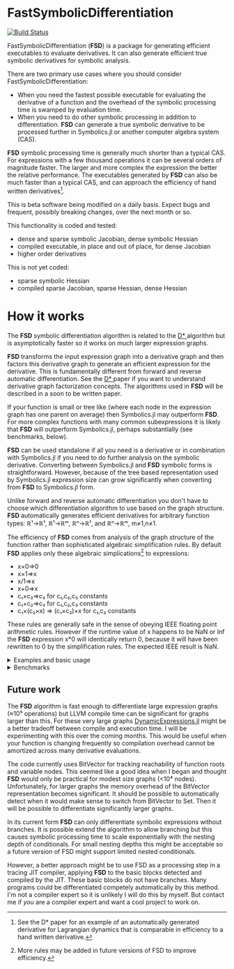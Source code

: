# FastSymbolicDifferentiation

[![Build Status](https://github.com/brianguenter/FastSymbolicDifferentiation.jl/actions/workflows/CI.yml/badge.svg?branch=main)](https://github.com/brianguenter/FastSymbolicDifferentiation.jl/actions/workflows/CI.yml?query=branch%3Amain)


FastSymbolicDifferentiation (**FSD**) is a package for generating efficient executables to evaluate derivatives. It can also generate efficient true symbolic derivatives for symbolic analysis.

There are two primary use cases where you should consider FastSymbolicDifferentiation:
* When you need the fastest possible executable for evaluating the derivative of a function and the overhead of the symbolic processing time is swamped by evaluation time.
* When you need to do other symbolic processing in addition to differentiation. **FSD** can generate a true symbolic derivative to be processed further in Symbolics.jl or another computer algebra system (CAS).

**FSD** symbolic processing time is generally much shorter than a typical CAS. For expressions with a few thousand operations it can be several orders of magnitude faster. The larger and more complex the expression the better the relative performance. The executables generated by **FSD** can also be much faster than a typical CAS, and can approach the efficiency of hand written derivatives[^2].

This is beta software being modified on a daily basis. Expect bugs and frequent, possibly breaking changes, over the next month or so. 

This functionality is coded and tested:
* dense and sparse symbolic Jacobian, dense symbolic Hessian
* compiled executable, in place and out of place, for dense Jacobian
* higher order derivatives

This is not yet coded:
* sparse symbolic Hessian
* compiled sparse Jacobian, sparse Hessian, dense Hessian

# How it works
The **FSD** symbolic differentiation algorithm is related to the [D* ](https://www.microsoft.com/en-us/research/publication/the-d-symbolic-differentiation-algorithm/) algorithm but is asymptotically faster so it works on much larger expression graphs. 

**FSD** transforms the input expression graph into a derivative graph and then factors this derivative graph to generate an efficient expression for the derivative. This is fundamentally different from forward and reverse automatic differentiation. See the [D* ](https://www.microsoft.com/en-us/research/publication/the-d-symbolic-differentiation-algorithm/) paper if you want to understand derivative graph factorization concepts. The algorithms used in **FSD** will be described in a soon to be written paper.

If your function is small or tree like (where each node in the expression graph has one parent on average) then Symbolics.jl may outperform **FSD**. For more complex functions with many common subexpressions it is likely that **FSD** will outperform Symbolics.jl, perhaps substantially (see benchmarks, below).

**FSD** can be used standalone if all you need is a derivative or in combination with Symbolics.jl if you need to do further analysis on the symbolic derivative. Converting between Symbolics.jl and **FSD** symbolic forms is straightforward. However, because of the tree based representation used by Symbolics.jl expression size can grow significantly when converting from **FSD** to Symbolics.jl form.

Unlike forward and reverse automatic differentiation you don't have to choose which differentiation algorithm to use based on the graph structure. **FSD** automatically generates efficient derivatives for arbitrary function types: ℝ¹->ℝ¹, ℝ¹->ℝᵐ, ℝⁿ->ℝ¹, and ℝⁿ->ℝᵐ, m≠1,n≠1. 

The efficiency of **FSD** comes from analysis of the graph structure of the function rather than sophisticated algebraic simplification rules. By default **FSD** applies only these algebraic simplications[^1] to expressions:
* x×0=>0
* x×1=>x
* x/1=>x
* x+0=>x
* c₁×c₂=>c₃ for c₁,c₂,c₃ constants
* c₁+c₂=>c₃ for c₁,c₂,c₃ constants
* c₁×(c₂×x) => (c₁×c₂)×x  for c₁,c₂ constants

These rules are generally safe in the sense of obeying IEEE floating point arithmetic rules. However if the runtime value of x happens to be NaN or Inf the **FSD** expression x*0 will identically return 0, because it will have been rewritten to 0 by the simplification rules. The expected IEEE result is NaN.

<details> 
 <summary> Examples and basic usage </summary>
 
There are several ways to use FastSymbolicDifferentiation. You can do all your symbolic work, except differentiation, in Symbolics and then convert to **FSD** graph form just to do the differentiation, then convert back to Symbolics.jl form. Or you can do everything in **FSD**: create **FSD** variables, make an expression using those variables and then differentiate it. Creating the expressions in Symbolics.jl and then converting to **FSD** form can be slow.

Converting the other way can be slow because of the tree expression representation used by Symbolics.jl. FastSymbolicDifferentiation uses a graph representation it is possible that converting from FastSymbolicDifferentiation->Symbolic could result in an exponential increase in the size of the expression.

If all you need is an executable derivative function then the fastest workflow will be to do everything in **FSD**. 
 
**FSD** uses a global cache for common subexpression elimination so **FSD** is not thread safe (yet). Under ordinary conditions the memory used by the cache won't be an issue. But, if you have a long session where you are creating many complex functions it is possible the cache will use too much memory. If this happens call the function `clear_cache`after you have completely processed your expression.

Set up variables:
```
using FastSymbolicDifferentiation
using Symbolics

@variables x y z

julia> nx,ny,nz = Node.((x,y,z)) #create FastSymbolicDifferentiation variables.
(x, y, z)
```
FSD requires objectid consistency of vector variable elements but the vectors created by the Symbolics @variables macro do not satisfy this property:
 ```
 julia> @variables k[1:3]
1-element Vector{Symbolics.Arr{Num, 1}}:
 k[1:3]

julia> k[1] === k[1]
false
```
 As a temporary workaround you can use the `make_variables` function to create a vector of variables:
 ```
julia> X = make_variables(:x,3)
3-element Vector{Node}:
 x1
 x2
 x3

julia> X[1] === X[1]
true
```
I'm working with the SciML folks to figure out how to make FSD work seamlessly with Symbolics, but the two systems use different representations of expressions (FSD uses directed acyclic graphs and Symbolics uses trees). This difference has far reaching architectural effects so it might take some time to figure out the best path.
 
Compute Hessian:
```
julia> hessian(nx^2+ny^2+nz^2,[nx,ny,nz])
3×3 Matrix{Node}:
 2    0.0  0.0
 0.0  2    0.0
 0.0  0.0  2

 julia> hessian(nx*ny*nz,[nx,ny,nz])
 3×3 Matrix{Node}:
  0.0  z    y
  z    0.0  x
  y    x    0.0
```
Compute Jacobian:
```
julia> nx, ny = Node.((x, y))
(x, y)

julia> f1 = cos(nx) * ny
(cos(x) * y)

julia> f2 = sin(ny) * nx
(sin(y) * x)

julia> symb = symbolic_jacobian([f1, f2], [nx, ny]) #non-destructive
2×2 Matrix{Node}:
 (y * -(sin(x)))  cos(x)
 sin(y)           (x * cos(y))
```
Generate executable function that evaluates derivative function:
```
julia> func = jacobian_function([f1, f2], [nx, ny]);

julia> func(1.0, 2.0)
2×2 Matrix{Float64}:
 -1.68294    0.540302
  0.909297  -0.416147
```
Convert between FastSymbolicDifferentiation and Symbolics representations:
```
julia> f = x^2+y^2 #Symbolics expression
x^2 + y^2

julia> Node(f) #convert to FastSymbolicDifferentiation form
x^2 + y^2

julia> typeof(ans)
Node{SymbolicUtils.BasicSymbolic{Real}, 0}

julia> node_exp = nx^3/ny^4 #FastSymbolicDifferentiation expression
((x ^ 3) / (y ^ 4))

julia> dag_to_Symbolics_expression(node_exp)
(x^3) / (y^4)

julia> typeof(ans)
Symbolics.Num
```
</details>

<details>
    <summary> Benchmarks </summary>
 
## Benchmarks

The **FSDBenchmark** subdirectory has several benchmark functions you can use to compare the performance of [Symbolics.jl](https://symbolics.juliasymbolics.org/dev/) to FastSymbolicDifferentiation.jl on your computer. See the README.md file in this subdirectory for a brief overview of how to run the benchmarks yourself. See the source in `FSDBenchmarks.jl` for more details. Look for the function `benchmark_package`.
 
There are three types of benchmarks: **Symbolic**, **MakeFunction**, and **Exe**.

* The **Symbolic** benchmark is the time required to compute just the symbolic form of the derivative. The Symbolic benchmark can be run with simplification turned on or off for Symbolics.jl. If simplification is on then computation time can be extremely long but the resulting expression might be simpler and faster to execute.

* The **MakeFunction** benchmark is the time to generate a Julia Expr from an already computed symbolic derivative and to then compile it.

* The **Exe** benchmark measures just the time required to execute the compiled function using an in-place matrix.

All benchmarks show the ratio of time taken by Symbolics.jl to FastSymbolicDifferentiation.jl. Numbers greater than 1 mean FastSymbolicDifferentiation is faster.

All benchmarks were run on an AMD Ryzen 9 7950X 16-Core Processor with 32GB RAM running Windows 11 OS, Julia version 1.9.0.
### Chebyshev polynomial
The first example is a recursive function for 
the Chebyshev polynomial of order n:

```
@memoize function Chebyshev(n, x)
    if n == 0
        return 1
    elseif n == 1
        return x
    else
        return 2 * (x) * Chebyshev(n - 1, x) - Chebyshev(n - 2, x)
    end
end
```
The function is memoized for efficiency. 

The Chebyshev expression graph does not have many nodes even at the largest size tested (graph size increases linearly with Chebyshev order). For example, here is the graph of the 10th order expression: 
<img src="Documentation/Paper/illustrations/chebyshev10.svg" alt="drawing" height="400">
The complexity arises from the number of different paths from the root to the leaf of the graph.

The first set of three benchmarks show results with simplification turned off in Symbolics.jl, followed by a set of three with simplification turned on. Performance is somewhat better in the latter case but still slower than the FSD executable. Note that the y axis is logarithmic.

#### Chebyshev benchmarks with simplification off
<img src="FSDBenchmark\Data\figure_chebyshev_Symbolic_simplify_false.svg" alt="drawing" width="50%"> 
<img src="FSDBenchmark\Data\figure_chebyshev_MakeFunction_simplify_false.svg" alt="drawing" width="50%"> 
<img src="FSDBenchmark\Data\figure_chebyshev_Exe_simplify_false.svg" alt="drawing" width="50%">



#### Chebyshev benchmarks with simplification on
<img src="FSDBenchmark\Data\figure_chebyshev_Exe_simplify_true.svg" alt="drawing" width="50%">

With simplification on performance of the executable derivative function for Symbolics.jl is slightly better than with simplification off. But simplification processing time is longer.
 
### Spherical Harmonics

The second example is the spherical harmonics function. This is the expression graph for the spherical harmonic function of order 8:
<img src="Documentation/Paper/illustrations/sphericalharmonics_8.svg" alt="drawing" width="100%">

<details>
    <summary> Source for spherical harmonics benchmark </summary>

```
@memoize function P(l, m, z)
    if l == 0 && m == 0
        return 1.0
    elseif l == m
        return (1 - 2m) * P(m - 1, m - 1, z)
    elseif l == m + 1
        return (2m + 1) * z * P(m, m, z)
    else
        return ((2l - 1) / (l - m) * z * P(l - 1, m, z) - (l + m - 1) / (l - m) * P(l - 2, m, z))
    end
end
export P

@memoize function S(m, x, y)
    if m == 0
        return 0
    else
        return x * C(m - 1, x, y) - y * S(m - 1, x, y)
    end
end
export S

@memoize function C(m, x, y)
    if m == 0
        return 1
    else
        return x * S(m - 1, x, y) + y * C(m - 1, x, y)
    end
end
export C

function factorial_approximation(x)
    local n1 = x
    sqrt(2 * π * n1) * (n1 / ℯ * sqrt(n1 * sinh(1 / n1) + 1 / (810 * n1^6)))^n1
end
export factorial_approximation

function compare_factorial_approximation()
    for n in 1:30
        println("n $n relative error $((factorial(big(n))-factorial_approximation(n))/factorial(big(n)))")
    end
end
export compare_factorial_approximation

@memoize function N(l, m)
    @assert m >= 0
    if m == 0
        return sqrt((2l + 1 / (4π)))
    else
        # return sqrt((2l+1)/2π * factorial(big(l-m))/factorial(big(l+m)))
        #use factorial_approximation instead of factorial because the latter does not use Stirlings approximation for large n. Get error for n > 2 unless using BigInt but if use BigInt get lots of rational numbers in symbolic result.
        return sqrt((2l + 1) / 2π * factorial_approximation(l - m) / factorial_approximation(l + m))
    end
end
export N

"""l is the order of the spherical harmonic. I think"""
@memoize function Y(l, m, x, y, z)
    @assert l >= 0
    @assert abs(m) <= l
    if m < 0
        return N(l, abs(m)) * P(l, abs(m), z) * S(abs(m), x, y)
    else
        return N(l, m) * P(l, m, z) * C(m, x, y)
    end
end
export Y

SHFunctions(max_l, x::Node, y::Node, z::Node) = SHFunctions(Vector{Node}(undef, 0), max_l, x, y, z)
SHFunctions(max_l, x::Symbolics.Num, y::Symbolics.Num, z::Symbolics.Num) = SHFunctions(Vector{Symbolics.Num}(undef, 0), max_l, x, y, z)

function SHFunctions(shfunc, max_l, x, y, z)
    for l in 0:max_l-1
        for m in -l:l
            push!(shfunc, Y(l, m, x, y, z))
        end
    end

    return shfunc
end
export SHFunctions

function spherical_harmonics(::JuliaSymbolics, model_size)
    Symbolics.@variables x y z
    return SHFunctions(model_size, x, y, z), [x, y, z]
end

function spherical_harmonics(::FastSymbolic, model_size, x, y, z)
    nx = Node(x)
    ny = Node(y)
    nz = Node(z)

    graph = DerivativeGraph(SHFunctions(model_size, nx, ny, nz))
    return graph
end

function spherical_harmonics(package::FastSymbolic, model_size)
    Symbolics.@variables x, y, z
    return spherical_harmonics(package, model_size, x, y, z)
end
export spherical_harmonics
```
</details>

As was the case for Chebyshev polynomials the number of paths from the roots to the variables is much greater than the number of nodes in the graph. Once again the y axis is logarithmic.

<img src="FSDBenchmark\Data\figure_spherical_harmonics_Symbolic_simplify_false.svg" alt="drawing" width="50%">
<img src="FSDBenchmark\Data\figure_spherical_harmonics_MakeFunction_simplify_false.svg" alt="drawing" width="50%">
<img src="FSDBenchmark\Data\figure_spherical_harmonics_Exe_simplify_false.svg" alt="drawing" width="50%">
 
 The **Exe** benchmark took many hours to run and was stopped at model size 24 instead of 25 as for the **Symbolic** and **MakeFunction** benchmarks.

</details>

## Future work
The **FSD** algorithm is fast enough to differentiate large expression graphs (≈10⁵ operations) but LLVM compile time can be significant for graphs larger than this. For these very large graphs [DynamicExpressions.jl](https://github.com/SymbolicML/DynamicExpressions.jl) might be a better tradeoff between compile and execution time. I will be experimenting with this over the coming months. This would be useful when your function is changing frequently so compilation overhead cannot be amortized across many derivative evaluations.

The code currently uses BitVector for tracking reachability of function roots and variable nodes. This seemed like a good idea when I began and thought **FSD** would only be practical for modest size graphs (<10⁴ nodes). Unfortunately, for larger graphs the memory overhead of the BitVector representation becomes significant. It should be possible to automatically detect when it would make sense to switch from BitVector to Set. Then it will be possible to differentiate significantly larger graphs.

In its current form **FSD** can only differentiate symbolic expressions without branches. It is possible extend the algorithm to allow branching but this causes symbolic processing time to scale exponentially with the nesting depth of conditionals. For small nesting depths this might be acceptable so a future version of FSD might support limited nested conditionals. 

However, a better approach might be to use FSD as a processing step in a tracing JIT compiler, applying **FSD** to the basic blocks detected and compiled by the JIT. These basic blocks do not have branches. Many programs could be differentiated competely automatically by this method. I'm not a compiler expert so it is unlikely I will do this by myself. But contact me if *you* are a compiler expert and want a cool project to work on.

[^1]: More rules may be added in future versions of FSD to improve efficiency.
[^2]: See the D* paper for an example of an automatically generated derivative for Lagrangian dynamics that is comparable in efficiency to a hand written derivative.
